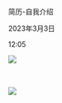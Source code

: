 简历-自我介绍

2023年3月3日

12:05

![](..\..\..\..\assets\000_简历-自我介绍_000.png)

 

![](..\..\..\..\assets\000_简历-自我介绍_001.png)
